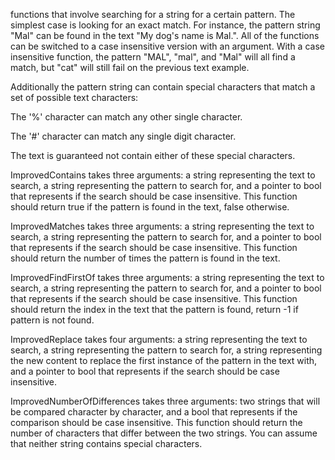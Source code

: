 functions that involve searching for a string for a certain pattern. The simplest case is looking for an exact match. For instance, the pattern string "Mal" can be found in the text "My dog's name is Mal.". All of the functions can be switched to a case insensitive version with an argument. With a case insensitive function, the pattern "MAL", "mal", and "Mal" will all find a match, but "cat" will still fail on the previous text example.

Additionally the pattern string can contain special characters that match a set of possible text characters:

The '%' character can match any other single character. 

The '#' character can match any single digit character.

The text is guaranteed not contain either of these special characters.


ImprovedContains 
takes three arguments: a string representing the text to search, a string representing the pattern to search for, and a pointer to bool that represents if the search should be case insensitive. 
This function should return true if the pattern is found in the text, false otherwise.

ImprovedMatches 
takes three arguments: a string representing the text to search, a string representing the pattern to search for, and a pointer to bool that represents if the search should be case insensitive. 
This function should return the number of times the pattern is found in the text.

ImprovedFindFirstOf 
takes three arguments: a string representing the text to search, a string representing the pattern to search for, and a pointer to bool that represents if the search should be case insensitive. 
This function should return the index in the text that the pattern is found, return -1 if pattern is not found.

ImprovedReplace 
takes four arguments: a string representing the text to search, a string representing the pattern to search for, a string representing the new content to replace the first instance of the pattern in the text with, and a pointer to bool that represents if the search should be case insensitive.

ImprovedNumberOfDifferences 
takes three arguments: two strings that will be compared character by character, and a bool that represents if the comparison should be case insensitive. 
This function should return the number of characters that differ between the two strings. You can assume that neither string contains special characters.
